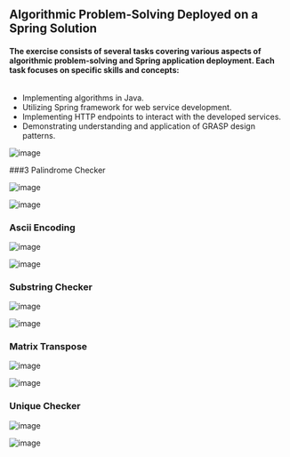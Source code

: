 ## Algorithmic Problem-Solving Deployed on a Spring Solution

#### The exercise consists of several tasks covering various aspects of algorithmic problem-solving and Spring application deployment. Each task focuses on specific skills and concepts:

######
* Implementing algorithms in Java.
* Utilizing Spring framework for web service development.
* Implementing HTTP endpoints to interact with the developed services.
* Demonstrating understanding and application of GRASP design patterns.

  
![image](https://github.com/cortizftw/spring-solutions/assets/32605654/93d7d28d-343f-42db-9cf7-600c0326009e)

###3 Palindrome Checker

![image](https://github.com/cortizftw/spring-solutions/assets/32605654/12d0f40d-daad-4f78-84da-00bdde6f0d1f)

![image](https://github.com/cortizftw/spring-solutions/assets/32605654/e127702a-cf2a-4658-abd5-1b5c662c2a79)

### Ascii Encoding

![image](https://github.com/cortizftw/spring-solutions/assets/32605654/94e23049-5a72-466f-a3f7-ac3d35fc416c)

![image](https://github.com/cortizftw/spring-solutions/assets/32605654/fdc3e8a1-3694-49cb-b890-4c29cafe2a63)


### Substring Checker

![image](https://github.com/cortizftw/spring-solutions/assets/32605654/83d875ed-1b9a-42c3-8c90-e7f687f960bf)

![image](https://github.com/cortizftw/spring-solutions/assets/32605654/5ba29607-4d2e-45c3-b17d-70b887483da3)

### Matrix Transpose

![image](https://github.com/cortizftw/spring-solutions/assets/32605654/d5225fa0-de8d-4e57-9c53-8dfe6b3c5b33)

![image](https://github.com/cortizftw/spring-solutions/assets/32605654/5cfa62d6-fd6e-494e-8a58-9b3de04eafde)


### Unique Checker

![image](https://github.com/cortizftw/spring-solutions/assets/32605654/3cf22f31-7661-4460-8cd6-a22816146362)

![image](https://github.com/cortizftw/spring-solutions/assets/32605654/e50bc997-8bba-4416-8ca8-6f9c2e3dd8d7)

